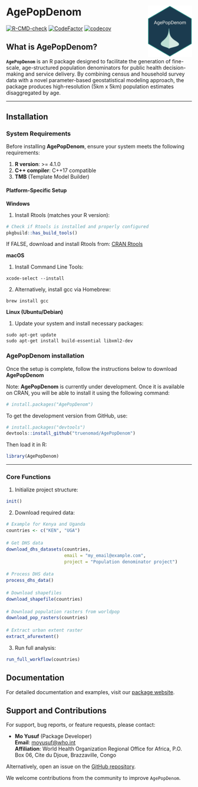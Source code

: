 # AgePopDenom <img src="man/figures/logo.png" align="right" height="138"/>

<!-- badges: start -->
[![R-CMD-check](https://github.com/truenomad/AgePopDenom/actions/workflows/R-CMD-check.yaml/badge.svg)](https://github.com/truenomad/AgePopDenom/actions/workflows/R-CMD-check.yaml) [![CodeFactor](https://www.codefactor.io/repository/github/truenomad/agepopdenom/badge)](https://www.codefactor.io/repository/github/truenomad/agepopdenom) [![codecov]( https://app.codecov.io/gh/truenomad/AgePopDenom/graph/badge.svg?token=UL9XKIIXTQ)]( https://app.codecov.io/gh/truenomad/AgePopDenom) 
<!-- badges: end -->

## What is AgePopDenom?

**`AgePopDenom`** is an R package designed to facilitate the generation of fine-scale, age-structured population denominators for public health decision-making and service delivery. By combining census and household survey data with a novel parameter-based geostatistical modeling approach, the package produces high-resolution (5km x 5km) population estimates disaggregated by age.

------------------------------------------------------------------------

## Installation

### System Requirements

Before installing **AgePopDenom**, ensure your system meets the following requirements:

1.  **R version**: \>= 4.1.0
2.  **C++ compiler**: C++17 compatible
3.  **TMB** (Template Model Builder)

#### Platform-Specific Setup

**Windows**

1.  Install Rtools (matches your R version):

``` r
# Check if Rtools is installed and properly configured
pkgbuild::has_build_tools()
```

If FALSE, download and install Rtools from: [CRAN Rtools](https://cran.r-project.org/bin/windows/Rtools/)

**macOS**

1.  Install Command Line Tools:

```         
xcode-select --install
```

2.  Alternatively, install gcc via Homebrew:

```         
brew install gcc
```

**Linux (Ubuntu/Debian)**

1.  Update your system and install necessary packages:

```         
sudo apt-get update
sudo apt-get install build-essential libxml2-dev
```

### AgePopDenom installation

Once the setup is complete, follow the instructions below to download **AgePopDenom**

Note: **AgePopDenom** is currently under development. Once it is available on CRAN, you will be able to install it using the following command:

``` r
# install.packages("AgePopDenom")
```

To get the development version from GitHub, use:

``` r
# install.packages("devtools")
devtools::install_github("truenomad/AgePopDenom")
```

Then load it in R:

``` r
library(AgePopDenom)
```

------------------------------------------------------------------------

### Core Functions

1.  Initialize project structure:

``` r
init()
```

2.  Download required data:

``` r
# Example for Kenya and Uganda
countries <- c("KEN", "UGA")

# Get DHS data
download_dhs_datasets(countries, 
                      email = "my_email@example.com",
                      project = "Population denominator project")

# Process DHS data
process_dhs_data()

# Download shapefiles
download_shapefile(countries)

# Download population rasters from worldpop
download_pop_rasters(countries)

# Extract urban extent raster
extract_afurextent()
```

3.  Run full analysis:

``` r
run_full_workflow(countries)
```

## Documentation

For detailed documentation and examples, visit our [package website](https://truenomad.github.io/AgePopDenom/).

## Support and Contributions

For support, bug reports, or feature requests, please contact:

-   **Mo Yusuf** (Package Developer)\
    **Email**: [moyusuf\@who.int](mailto:moyusuf@who.int)\
    **Affiliation**: World Health Organization Regional Office for Africa, P.O. Box 06, Cite du Djoue, Brazzaville, Congo

Alternatively, open an issue on the [GitHub repository](https://github.com/trunomad/AgePopDenom).

We welcome contributions from the community to improve `AgePopDenom`.
